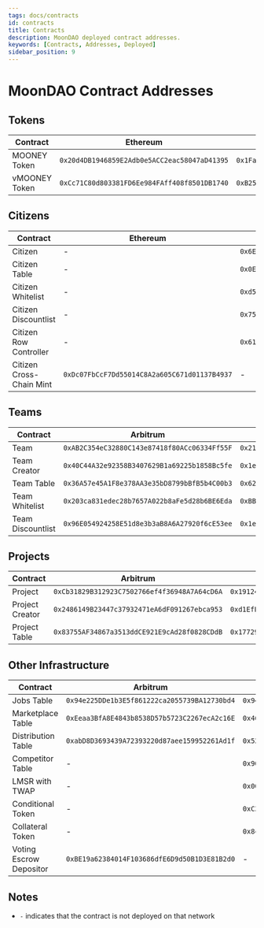 ```yaml
---
tags: docs/contracts
id: contracts
title: Contracts
description: MoonDAO deployed contract addresses.
keywords: [Contracts, Addresses, Deployed]
sidebar_position: 9
---
```

# MoonDAO Contract Addresses

## Tokens

| Contract | Ethereum | Arbitrum | Base | Polygon | Sepolia |
| -------- | -------- | -------- | ---- | ------- | ------- |
| MOONEY Token | `0x20d4DB1946859E2Adb0e5ACC2eac58047aD41395` | `0x1Fa56414549BdccBB09916f61f0A5827f779a85c` | `0x6585a54A98fADA893904EB8A9E9CDFb927bddf39` | 0x74ac7664abb1c8fa152d41bb60e311a663a41c7e | `0x85A3C597F43B0cCE657793Cf31b05DF6969FBD2C` |
| vMOONEY Token | `0xCc71C80d803381FD6Ee984FAff408f8501DB1740` | `0xB255c74F8576f18357cE6184DA033c6d93C71899` | `0x7f8f1B45c3FD6Be4F467520Fc1Cf030d5CaBAcF5` | 0xe2d1BFef0A642B717d294711356b468ccE68BEa6 | `0xA4F6A4B135b9AF7909442A7a3bF7797b61e609b1` |

## Citizens

| Contract | Ethereum | Arbitrum | Base | Sepolia | Arbitrum Sepolia |
| -------- | -------- | -------- | ---- | ------- | ---------------- |
| Citizen | - | `0x6E464F19e0fEF3DB0f3eF9FD3DA91A297DbFE002` | - | `0x48A0E8B6A86a05aeA3C544B7A9916F6FaFb88d8a` | `0x853d6B4BA61115810330c7837FDD24D61CBab855` |
| Citizen Table | - | `0x0Eb1dF01b34cEDAFB3148f07D013793b557470d1` | - | `0xbddE39D8b7098c9Dfb86b1fA91f7746f3Ff4dAcC` | `0xfF3F124D91D6eD6A47e1066473a78AaEde4c2fbe` |
| Citizen Whitelist | - | `0xd594DBF360D666c94615Fb186AF3cB1018Be1616` | - | `0x63A4EBd450e4A291b73f18D08ac755a009d5Bb56` | `0x0c7dfCC2B97fAAFD852cEaf62B0CD02BdEa4774A` |
| Citizen Discountlist | - | `0x755D48e6C3744B723bd0326C57F99A92a3Ca3287` | - | `0x4d6CE01C1ebae5771D8411474fEf69af2d4CdfFa` | `0xef813421ea5e6bc8d8Ad09E08912149C4b115EcB` |
| Citizen Row Controller | - | `0x614a00807b1e589E17b5dD2F805906e529Ae686e` | - | `0x80620708C104633Ca9Ae6cbCb0768F66d9b13E25` | `0x18A0f907575b0387CcFEaa40e694FF1E83Fe5F18` |
| Citizen Cross-Chain Mint | `0xDc07FbCcF7Dd55014C8A2a605C671d01137B4937` | - | `0xe5709Bc44427DCEF81fF2F718DFc6A032fD23bbF` | - | `0xF4f865fA947376f47C74ffD05dd59763c0824bAD` |

## Teams

| Contract | Arbitrum | Sepolia |
| -------- | -------- | ------- |
| Team | `0xAB2C354eC32880C143e87418f80ACc06334Ff55F` | `0x21d2C4bEBd1AEb830277F8548Ae30F505551f961` |
| Team Creator | `0x40C44A32e92358B3407629B1a69225b1858Bc5fe` | `0x1eafC528435e49Af2b3E970A12Ab2Dddb929bAc1` |
| Team Table | `0x36A57e45A1F8e378AA3e35bD8799bBfB5b4C00b3` | `0x6227dBa1e0AbBf6bdc5855327D2293012b91cfeB` |
| Team Whitelist | `0x203ca831edec28b7657A022b8aFe5d28b6BE6Eda` | `0xBB22b6bfb410e62BC103CA6cAcc342bEe42117aA` |
| Team Discountlist | `0x96E054924258E51d8e3b3aB8A6A27920f6cE53ee` | `0x1e638C6120d7eF07e0978b68e22CD80bf5E70986` |

## Projects

| Contract | Arbitrum | Sepolia | Arbitrum Sepolia |
| -------- | -------- | ------- | ---------------- |
| Project | `0xCb31829B312923C7502766ef4f36948A7A64cD6A` | `0x19124F594c3BbCb82078b157e526B278C8E9EfFc` | `0xDC35Dc4F7610678B0389157522734b79ea464101` |
| Project Creator | `0x2486149B23447c37932471eA6dF091267ebca953` | `0xd1EfE13758b73F2Db9Ed19921eB756fbe4C26E2D` | `0xde26EcE3C1Ec58057348e3a7B28359c8cDfae56A` |
| Project Table | `0x83755AF34867a3513ddCE921E9cAd28f0828CDdB` | `0x17729AFF287d9873F5610c029A5Db814e428e97a` | `0x51a5cA8966cA71ac0A0D58DbeF2ec6a932e1490E` |

## Other Infrastructure

| Contract | Arbitrum | Sepolia | Arbitrum Sepolia |
| -------- | -------- | ------- | ---------------- |
| Jobs Table | `0x94e225DDe1b3E5f861222ca2055739BA12730bd4` | `0x948a3c9057780002286f7e3Dd22699d13b4Ff76d` | `0x97F9F6DC65b57af7E0B0CB32E5E3153af14E3332` |
| Marketplace Table | `0xEeaa3BfA8E4843b8538D57b5723C2267ecA2c16E` | `0x46025c3b96B01d551274Ba7AdC6057FD15E0923b` | `0xE632A675C305F0aF36b1514e924BE99DC1AB9884` |
| Distribution Table | `0xabD8D3693439A72393220d87aee159952261Ad1f` | `0x5217A95F335cd026c877Eb5C1B0Ae6C82945178D` | `0x9f0496702Df4889C17b7c6Ef88c74ee0dF14998e` |
| Competitor Table | - | `0x9057Fff69e8b016a214C4f894430F71dad50b42c` | `0x18200Aec1FE277bbA7cA3cBfecF822F099807fFd` |
| LMSR with TWAP | - | `0x0087fCc0aF33B00a9AF2f98Eb6788Ffb72bC1C51` | `0xbd10F66098e123Aa036f7cb1E747e76bbe849eBe` |
| Conditional Token | - | `0xC3B0a34fb9a1c5F9464D7249BF564117e1fe6dE8` | `0xa0B1b14515C26acb193cb45Be5508A8A46109a27` |
| Collateral Token | - | `0x8cfF28F922AeEe80d3a0663e735681469F7374c6` | `0xA441f20115c868dc66bC1977E1c17D4B9A0189c7` |
| Voting Escrow Depositor | `0xBE19a62384014F103686dfE6D9d50B1D3E81B2d0` | - | - |

## Notes

* `-` indicates that the contract is not deployed on that network